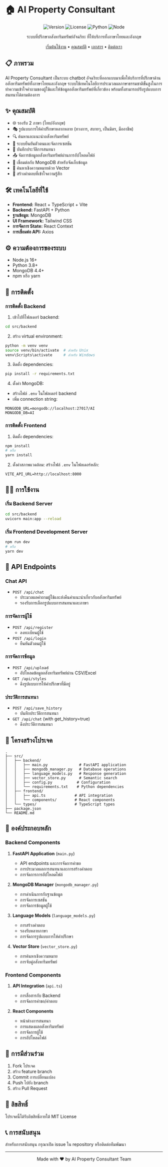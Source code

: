 # 🏠 AI Property Consultant

<div align="center">

![Version](https://img.shields.io/badge/version-1.0.0-blue.svg)
![License](https://img.shields.io/badge/license-MIT-green.svg)
![Python](https://img.shields.io/badge/python-3.8+-blue.svg)
![Node](https="img.shields.io/badge/node-16+-green.svg)

ระบบที่ปรึกษาอสังหาริมทรัพย์อัจฉริยะ ที่ให้บริการทั้งภาษาไทยและอังกฤษ

[เริ่มต้นใช้งาน](docs/user-guide.md) • [คุณสมบัติ](docs/detailsystem.md) • [เอกสาร](docs/index.md) • [ติดต่อเรา](#support)

</div>

## 📋 ภาพรวม
AI Property Consultant เป็นระบบ chatbot อัจฉริยะที่ออกแบบมาเพื่อให้บริการที่ปรึกษาด้านอสังหาริมทรัพย์ทั้งภาษาไทยและอังกฤษ ระบบใช้เทคโนโลยีการประมวลผลภาษาธรรมชาติขั้นสูงในการทำความเข้าใจคำถามของผู้ใช้และให้ข้อมูลอสังหาริมทรัพย์ที่เกี่ยวข้อง พร้อมทั้งสามารถปรับรูปแบบการสนทนาได้ตามต้องการ

## ✨ คุณสมบัติ
- 🌐 รองรับ 2 ภาษา (ไทย/อังกฤษ)
- 🎭 รูปแบบการให้คำปรึกษาหลากหลาย (ทางการ, สบายๆ, เป็นมิตร, มืออาชีพ)
- 🔍 ค้นหาและแนะนำอสังหาริมทรัพย์
- 👤 ระบบยืนยันตัวตนและจัดการเซสชัน
- 📝 บันทึกประวัติการสนทนา
- 📤 จัดการข้อมูลอสังหาริมทรัพย์ผ่านการอัปโหลดไฟล์
- 💾 เชื่อมต่อกับ MongoDB สำหรับจัดเก็บข้อมูล
- 🔎 ค้นหาเชิงความหมายด้วย Vector
- 💝 สร้างคำตอบที่เข้าใจความรู้สึก

## 🛠 เทคโนโลยีที่ใช้
- **Frontend:** React + TypeScript + Vite
- **Backend:** FastAPI + Python
- **ฐานข้อมูล:** MongoDB
- **UI Framework:** Tailwind CSS
- **การจัดการ State:** React Context
- **การเชื่อมต่อ API:** Axios

## ⚙️ ความต้องการของระบบ
- Node.js 16+
- Python 3.8+
- MongoDB 4.4+
- npm หรือ yarn

## 🚀 การติดตั้ง

### การติดตั้ง Backend
1. เข้าไปที่โฟลเดอร์ backend:
```bash
cd src/backend
```

2. สร้าง virtual environment:
```bash
python -m venv venv
source venv/bin/activate  # สำหรับ Unix
venv\Scripts\activate     # สำหรับ Windows
```

3. ติดตั้ง dependencies:
```bash
pip install -r requirements.txt
```

4. ตั้งค่า MongoDB:
- สร้างไฟล์ `.env` ในโฟลเดอร์ backend
- เพิ่ม connection string:
```
MONGODB_URL=mongodb://localhost:27017/AI
MONGODB_DB=AI
```

### การติดตั้ง Frontend
1. ติดตั้ง dependencies:
```bash
npm install
# หรือ
yarn install
```

2. ตั้งค่าสภาพแวดล้อม:
สร้างไฟล์ `.env` ในโฟลเดอร์หลัก:
```
VITE_API_URL=http://localhost:8000
```

## 🏃‍♂️ การใช้งาน

### เริ่ม Backend Server
```bash
cd src/backend
uvicorn main:app --reload
```

### เริ่ม Frontend Development Server
```bash
npm run dev
# หรือ
yarn dev
```

## 📡 API Endpoints

### Chat API
- `POST /api/chat`
  - ประมวลผลคำถามผู้ใช้และส่งคืนคำแนะนำเกี่ยวกับอสังหาริมทรัพย์
  - รองรับการเลือกรูปแบบการสนทนาและภาษา

### การจัดการผู้ใช้
- `POST /api/register`
  - ลงทะเบียนผู้ใช้
- `POST /api/login`
  - ยืนยันตัวตนผู้ใช้

### การจัดการข้อมูล
- `POST /api/upload`
  - อัปโหลดข้อมูลอสังหาริมทรัพย์ผ่าน CSV/Excel
- `GET /api/styles`
  - ดึงรูปแบบการให้คำปรึกษาที่มีอยู่

### ประวัติการสนทนา
- `POST /api/save_history`
  - บันทึกประวัติการสนทนา
- `GET /api/chat` (with get_history=true)
  - ดึงประวัติการสนทนา

## 📁 โครงสร้างโปรเจค
```
.
├── src/
│   ├── backend/
│   │   ├── main.py              # FastAPI application
│   │   ├── mongodb_manager.py   # Database operations
│   │   ├── language_models.py   # Response generation
│   │   ├── vector_store.py      # Semantic search
│   │   ├── config.py           # Configuration
│   │   └── requirements.txt    # Python dependencies
│   ├── frontend/
│   │   ├── api.ts             # API integration
│   │   └── components/        # React components
│   └── types/                 # TypeScript types
├── package.json
└── README.md
```

## 🔧 องค์ประกอบหลัก

### Backend Components
1. **FastAPI Application** (`main.py`)
   - API endpoints และการจัดการคำขอ
   - การประมวลผลการสนทนาและการสร้างคำตอบ
   - การจัดการการอัปโหลดไฟล์

2. **MongoDB Manager** (`mongodb_manager.py`)
   - การดำเนินการกับฐานข้อมูล
   - การจัดการเซสชัน
   - การจัดการข้อมูลผู้ใช้

3. **Language Models** (`language_models.py`)
   - การสร้างคำตอบ
   - รองรับหลายภาษา
   - การจัดการรูปแบบการให้คำปรึกษา

4. **Vector Store** (`vector_store.py`)
   - การค้นหาเชิงความหมาย
   - การจับคู่อสังหาริมทรัพย์

### Frontend Components
1. **API Integration** (`api.ts`)
   - การสื่อสารกับ Backend
   - การจัดการคำขอ/คำตอบ

2. **React Components**
   - หน้าต่างการสนทนา
   - การแสดงผลอสังหาริมทรัพย์
   - การจัดการผู้ใช้
   - การอัปโหลดไฟล์

## 🤝 การมีส่วนร่วม
1. Fork โปรเจค
2. สร้าง feature branch
3. Commit การเปลี่ยนแปลง
4. Push ไปยัง branch
5. สร้าง Pull Request

## 📄 ลิขสิทธิ์
โปรเจคนี้ได้รับลิขสิทธิ์ภายใต้ MIT License

## 📞 การสนับสนุน
สำหรับการสนับสนุน กรุณาเปิด issue ใน repository หรือติดต่อทีมพัฒนา

---

<div align="center">
Made with ❤️ by AI Property Consultant Team
</div>
